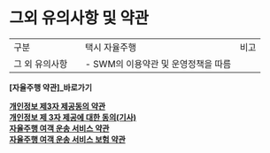 # 그외 유의사항 및 약관

|  |  |  |  |
| --- | --- | --- | --- |
| 구분 | | 택시 자율주행 | 비고 |
| 그 외 유의사항 | | - SWM의 이용약관 및 운영정책을 따름 |  |

**[자율주행 약관]\_바로가기**

**[개인정보 제3자 제공동의 약관](https://policy.kakaomobility.com/viewer/?pageCode=TAXI_AUTO_PRIVACY_3RD)  
[개인정보 제 3자 제공에 대한 동의(기사)](https://policy.kakaomobility.com/viewer/?pageCode=TAXI_DRIVER_PRIVACY_CALL_OFFER_AGREEMENT)  
[자율주행 여객 운송 서비스 약관](https://policy.kakaomobility.com/viewer/?pageCode=AUTO_TAXI_TERMS)  
[자율주행 여객 운송 서비스 보험 약관](https://policy.kakaomobility.com/viewer/?pageCode=AUTO_TAXI_INSURANCE)**